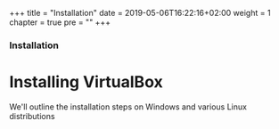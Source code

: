 +++
title = "Installation"
date = 2019-05-06T16:22:16+02:00
weight = 1
chapter = true
pre = ""
+++

### Installation

# Installing VirtualBox

We'll outline the installation steps on Windows and various Linux distributions